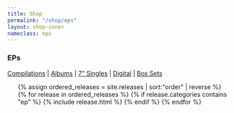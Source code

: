 ```yaml
---
title: Shop
permalink: "/shop/eps"
layout: shop-inner
nameclass: eps
---
```


<div class="eps">
    <h3>EPs</h3><div class="shop-nav"><a href="{{site.baseurl}}/shop/compilations">Compilations</a> | <a href="{{site.baseurl}}/shop/albums">Albums</a>  | <a href="{{site.baseurl}}/shop/singles">7" Singles</a> | <a href="{{site.baseurl}}/shop/digital">Digital</a> | <a href="{{site.baseurl}}/shop/boxsets">Box Sets</a></div>
    <ul class="single-list">
        {% assign ordered_releases = site.releases | sort:"order" | reverse  %}
        {% for release in ordered_releases  %}
            {% if release.categories contains "ep" %}
            {% include release.html %}
            {% endif %}
        {% endfor %} 
    </ul>
</div>


